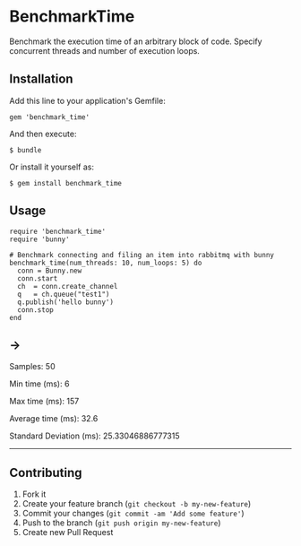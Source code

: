 # BenchmarkTime

Benchmark the execution time of an arbitrary block of code. Specify concurrent
threads and number of execution loops.

## Installation

Add this line to your application's Gemfile:

    gem 'benchmark_time'

And then execute:

    $ bundle

Or install it yourself as:

    $ gem install benchmark_time

## Usage

    require 'benchmark_time'
    require 'bunny'

    # Benchmark connecting and filing an item into rabbitmq with bunny
    benchmark_time(num_threads: 10, num_loops: 5) do
      conn = Bunny.new
      conn.start
      ch  = conn.create_channel
      q   = ch.queue("test1")
      q.publish('hello bunny')
      conn.stop
    end

  ->
  --------------------------------------------------------------

  Samples:                    50

  Min time (ms):              6

  Max time (ms):              157

  Average time (ms):          32.6

  Standard Deviation (ms):    25.33046886777315

  --------------------------------------------------------------



## Contributing

1. Fork it
2. Create your feature branch (`git checkout -b my-new-feature`)
3. Commit your changes (`git commit -am 'Add some feature'`)
4. Push to the branch (`git push origin my-new-feature`)
5. Create new Pull Request
